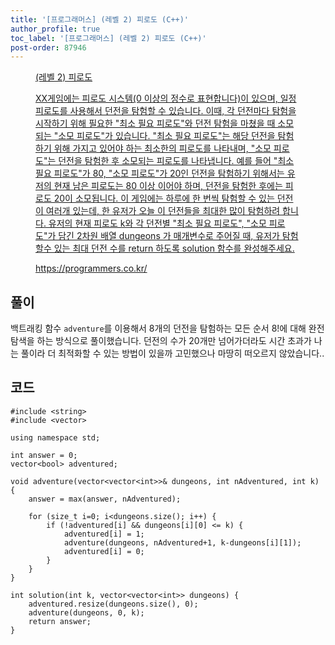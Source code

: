 ```yaml
---
title: '[프로그래머스] (레벨 2) 피로도 (C++)'
author_profile: true
toc_label: '[프로그래머스] (레벨 2) 피로도 (C++)'
post-order: 87946
---
```


<figure data-ke-type="opengraph"><a href="https://programmers.co.kr/learn/courses/30/lessons/87946" data-source-url="https://programmers.co.kr/learn/courses/30/lessons/87946">
<div class="og-image" style="background-image: url('https://drive.google.com/uc?export=view&id=1J7HqHQeh0rWbRtmHtU9-1E36gTRhJX8N');"></div>
<div class="og-text">
<p class="og-title">(레벨 2) 피로도</p>
<p class="og-desc">XX게임에는 피로도 시스템(0 이상의 정수로 표현합니다)이 있으며, 일정 피로도를 사용해서 던전을 탐험할 수 있습니다. 이때, 각 던전마다 탐험을 시작하기 위해 필요한 "최소 필요 피로도"와 던전 탐험을 마쳤을 때 소모되는 "소모 피로도"가 있습니다. "최소 필요 피로도"는 해당 던전을 탐험하기 위해 가지고 있어야 하는 최소한의 피로도를 나타내며, "소모 피로도"는 던전을 탐험한 후 소모되는 피로도를 나타냅니다. 예를 들어 "최소 필요 피로도"가 80, "소모 피로도"가 20인 던전을 탐험하기 위해서는 유저의 현재 남은 피로도는 80 이상 이어야 하며, 던전을 탐험한 후에는 피로도 20이 소모됩니다. 이 게임에는 하루에 한 번씩 탐험할 수 있는 던전이 여러개 있는데, 한 유저가 오늘 이 던전들을 최대한 많이 탐험하려 합니다. 유저의 현재 피로도 k와 각 던전별 "최소 필요 피로도", "소모 피로도"가 담긴 2차원 배열 dungeons 가 매개변수로 주어질 때, 유저가 탐험할수 있는 최대 던전 수를 return 하도록 solution 함수를 완성해주세요.</p>
<p class="og-host">https://programmers.co.kr/</p></div></a></figure>

## 풀이
백트래킹 함수 `adventure`를 이용해서 8개의 던전을 탐험하는 모든 순서 8!에 대해 완전 탐색을 하는 방식으로 풀이했습니다. 던전의 수가 20개만 넘어가더라도 시간 초과가 나는 풀이라 더 최적화할 수 있는 방법이 있을까 고민했으나 마땅히 떠오르지 않았습니다..

## 코드
```cpp::lineons
#include <string>
#include <vector>

using namespace std;

int answer = 0;
vector<bool> adventured;

void adventure(vector<vector<int>>& dungeons, int nAdventured, int k) {
    answer = max(answer, nAdventured);
    
    for (size_t i=0; i<dungeons.size(); i++) {
        if (!adventured[i] && dungeons[i][0] <= k) {
            adventured[i] = 1;
            adventure(dungeons, nAdventured+1, k-dungeons[i][1]);
            adventured[i] = 0;
        }
    }
}

int solution(int k, vector<vector<int>> dungeons) {
    adventured.resize(dungeons.size(), 0);
    adventure(dungeons, 0, k);
    return answer;
}
```
